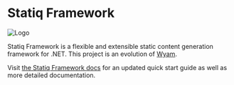 # Statiq Framework

![Logo](logo.png)

Statiq Framework is a flexible and extensible static content generation framework for .NET. This project is an evolution of [Wyam](https://wyam.io).

Visit [the Statiq Framework docs](https://statiq.dev/framework) for an updated quick start guide as well as more detailed documentation.
